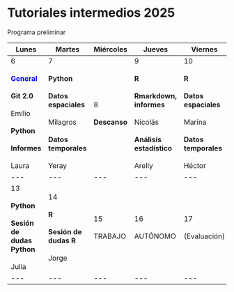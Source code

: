 # Tutoriales intermedios 2025

Programa preliminar

| Lunes | Martes | Miércoles | Jueves | Viernes | Sábado | Domingo |
| --- | --- | --- | --- | --- | --- | --- |
| 6<br><br>**<font color="blue">General</font>**<br><br>**Git 2.0**<br><br>Emilio<br><br>**Python**<br><br>**Informes**<br><br>Laura | 7<br><br>**Python**<br><br>**Datos espaciales**<br><br>Milagros<br><br>**Datos temporales**<br><br>Yeray | 8<br><br>**Descanso** | 9<br><br>**R**<br><br>**Rmarkdown, informes**<br><br>Nicolás<br><br>**Análisis estadístico**<br><br>Arelly | 10<br><br>**R**<br><br>**Datos espaciales**<br><br>Marina<br><br>**Datos temporales**<br><br>Héctor | 11  | 12  |
| --- | --- | --- | --- | --- | --- | --- |
| 13<br><br>**Python**<br><br>**Sesión de dudas Python**<br><br>Julia | 14<br><br>**R**<br><br>**Sesión de dudas R**<br><br>Jorge | 15<br><br>TRABAJO | 16<br><br>AUTÓNOMO | 17<br><br>(Evaluación) |     |     |
| --- | --- | --- | --- | --- | --- | --- |

